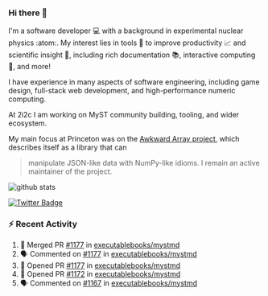 ### Hi there 👋 

I'm a software developer 💻 with a background in experimental nuclear physics :atom:. My interest lies in tools :wrench: to improve productivity :chart_with_upwards_trend: and scientific insight :telescope:, including rich documentation 📚, interactive computing 🧮, and more! 

I have experience in many aspects of software engineering, including game design, full-stack web development, and high-performance numeric computing. 

At 2i2c I am working on MyST community building, tooling, and wider ecosystem. 

My main focus at Princeton was on the [Awkward Array project](awkward-array.org/), which describes itself as a library that can 
> manipulate JSON-like data with NumPy-like idioms. I remain an active maintainer of the project. 

![github stats](https://github-readme-stats.vercel.app/api?username=agoose77&show_icons=true&hide_rank=true&hide_title=true&bg_color=30,e76445,904e95&text_color=efe3ec&icon_color=efe3ec)
<!--
**agoose77/agoose77** is a ✨ _special_ ✨ repository because its `README.md` (this file) appears on your GitHub profile.

Here are some ideas to get you started:

- 🔭 I’m currently working on ...
- 🌱 I’m currently learning ...
- 👯 I’m looking to collaborate on ...
- 🤔 I’m looking for help with ...
- 💬 Ask me about ...
- 📫 How to reach me: ...
- 😄 Pronouns: ...
- ⚡ Fun fact: ...
-->

[![Twitter Badge](https://img.shields.io/twitter/follow/agoose77?style=flat-square&logo=Twitter&logoColor=white&color=cornflowerblue)](https://twitter.com/agoose77)

### :zap: Recent Activity

<!--START_SECTION:activity-->
1. 🎉 Merged PR [#1177](https://github.com/executablebooks/mystmd/pull/1177) in [executablebooks/mystmd](https://github.com/executablebooks/mystmd)
2. 🗣 Commented on [#1177](https://github.com/executablebooks/mystmd/pull/1177#issuecomment-2092615895) in [executablebooks/mystmd](https://github.com/executablebooks/mystmd)
3. 💪 Opened PR [#1177](https://github.com/executablebooks/mystmd/pull/1177) in [executablebooks/mystmd](https://github.com/executablebooks/mystmd)
4. 💪 Opened PR [#1172](https://github.com/executablebooks/mystmd/pull/1172) in [executablebooks/mystmd](https://github.com/executablebooks/mystmd)
5. 🗣 Commented on [#1167](https://github.com/executablebooks/mystmd/pull/1167#issuecomment-2084486173) in [executablebooks/mystmd](https://github.com/executablebooks/mystmd)
<!--END_SECTION:activity-->
